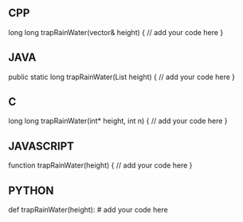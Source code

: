 ## CPP

long long trapRainWater(vector<int>& height) {
    // add your code here
}

## JAVA

public static long trapRainWater(List<Integer> height) {
    // add your code here
}

## C

long long trapRainWater(int* height, int n) {
    // add your code here
}

## JAVASCRIPT

function trapRainWater(height) {
    // add your code here
}

## PYTHON

def trapRainWater(height):
    # add your code here